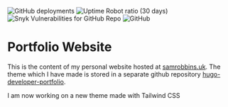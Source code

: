 ![GitHub deployments](https://img.shields.io/github/deployments/samrobbins85/portfolio-website/Production?style=for-the-badge)
![Uptime Robot ratio (30 days)](https://img.shields.io/uptimerobot/ratio/m785610717-0b5160f4f5e53e854d743fbb?style=for-the-badge)
![Snyk Vulnerabilities for GitHub Repo](https://img.shields.io/snyk/vulnerabilities/github/samrobbins85/portfolio-website?style=for-the-badge)
![GitHub](https://img.shields.io/github/license/samrobbins85/portfolio-website?style=for-the-badge)
# Portfolio Website

This is the content of my personal website hosted at [samrobbins.uk](https://samrobbins.uk). The theme which I have made is stored in a separate github repository [hugo-developer-portfolio](https://github.com/samrobbins85/hugo-developer-portfolio). 

I am now working on a new theme made with Tailwind CSS

